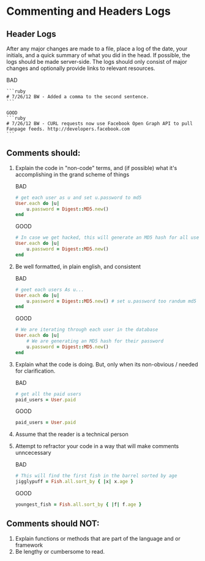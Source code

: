 # Commenting and Headers Logs

## Header Logs
After any major changes are made to a file, place a log of the date, your initials, and a quick summary of what you did in the head. 
If possible, the logs should be made server-side. The logs should only consist of major changes and optionally provide links to relevant resources.

BAD

	```ruby
	# 7/26/12 BW - Added a comma to the second sentence.
	```

	GOOD
	```ruby
	# 7/26/12 BW - CURL requests now use Facebook Open Graph API to pull Fanpage feeds. http://developers.facebook.com
	```

## Comments should:
1. Explain the code in "non-code" terms, and (if possible) what it's accomplishing in the grand scheme of things

	BAD
	```ruby
	# get each user as u and set u.password to md5
	User.each do |u|
		u.password = Digest::MD5.new()
	end
	```
	GOOD
	```ruby
	# In case we get hacked, this will generate an MD5 hash for all users passwords in the database
	User.each do |u|
		u.password = Digest::MD5.new()
	end
	```
2. Be well formatted, in plain english, and consistent

	BAD
	```ruby
	# geet each users As u...
	User.each do |u|
		u.password = Digest::MD5.new() # set u.password too randum md5
	end
	```
	GOOD
	```ruby
	# We are iterating through each user in the database
	User.each do |u|
		# We are generating an MD5 hash for their password
		u.password = Digest::MD5.new()
	end
	```

3. Explain what the code is doing. But, only when its non-obvious / needed for clarification.

	BAD
	```ruby
	# get all the paid users
	paid_users = User.paid
	```
	GOOD
	```ruby
	paid_users = User.paid
	```

4. Assume that the reader is a technical person
5. Attempt to refractor your code in a way that will make comments unncecessary

	BAD
	```ruby
	# This will find the first fish in the barrel sorted by age
	jigglypuff = Fish.all.sort_by { |x| x.age }
	```
	GOOD
	```ruby
	youngest_fish = Fish.all.sort_by { |f| f.age }

## Comments should NOT:
1. Explain functions or methods that are part of the language and or framework
2. Be lengthy or cumbersome to read.